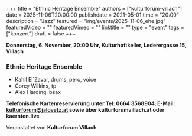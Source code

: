 +++
title = "Ethnic Heritage Ensemble"
authors = ["kulturforum-villach"]
date = 2025-11-06T20:00:00
publishdate = 2021-05-01
time = "20:00"
description = "Jazz"
featured = "img/events/2025-11-06_ehe.jpg"
featuredVideo = ""
featuredVimeo = ""
linktitle = ""
type = "event"
tags = ["konzert"]
draft = false
+++

**Donnerstag, 6. November, 20:00 Uhr, Kulturhof:keller, Lederergasse 15, Villach**

### Ethnic Heritage Ensemble

- Kahil El´Zavar, drums, perc, voice
- Corey Wilkins, tp
- Alex Harding, bsax



**Telefonische Kartenreservierung unter Tel: 0664 3568904, E-Mail: kulturforum@jalovetz.at sowie über kulturforumvillach.at oder kaernten.live**

Veranstaltet von **Kulturforum Villach**
